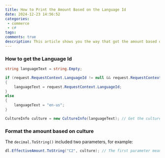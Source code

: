 ```yaml
---
title: How to Print the Amount Based on the Language Id
date: 2024-12-23 14:56:52
categories: 
 - commerce
 - c#
tags:
comments: true
description: This article shows you the way that got the amount based on the language id.
---
```


### How to get the Language Id

```c#
string languageText = string.Empty;

if (request.RequestContext.LanguageId != null && request.RequestContext.LanguageId != "") // Get the LanguageId from request context
{
    languageText = request.RequestContext.LanguageId;
}
else
{
    languageText = "en-us";
}

CultureInfo culture = new CultureInfo(languageText); // Get the culture based on LanguageId
```

### Format the amount based on culture

The `decimal.ToString()` included two parameters, for example:

```c#
dl.EffectiveAmount.ToString("C2", culture); // The first parameter means the currency code should be something, the second parameter means the amount value should be format based on some culture rules.​
```